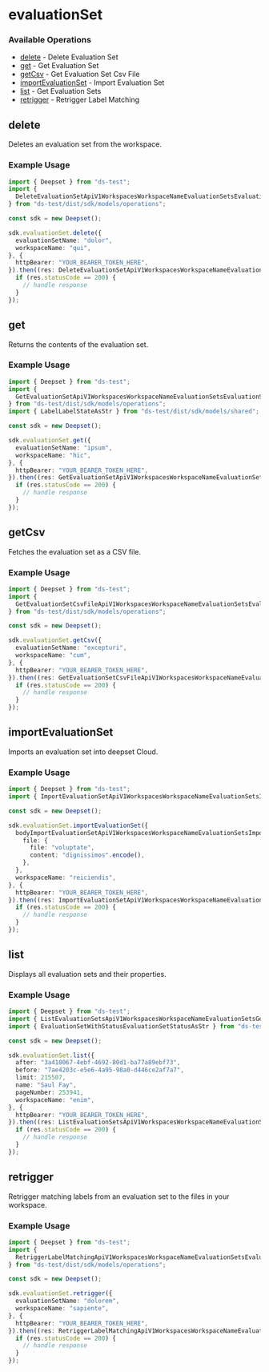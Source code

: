 # evaluationSet

### Available Operations

* [delete](#delete) - Delete Evaluation Set
* [get](#get) - Get Evaluation Set
* [getCsv](#getcsv) - Get Evaluation Set Csv File
* [importEvaluationSet](#importevaluationset) - Import Evaluation Set
* [list](#list) - Get Evaluation Sets
* [retrigger](#retrigger) - Retrigger Label Matching

## delete

Deletes an evaluation set from the workspace.

### Example Usage

```typescript
import { Deepset } from "ds-test";
import {
  DeleteEvaluationSetApiV1WorkspacesWorkspaceNameEvaluationSetsEvaluationSetNameDeleteResponse,
} from "ds-test/dist/sdk/models/operations";

const sdk = new Deepset();

sdk.evaluationSet.delete({
  evaluationSetName: "dolor",
  workspaceName: "qui",
}, {
  httpBearer: "YOUR_BEARER_TOKEN_HERE",
}).then((res: DeleteEvaluationSetApiV1WorkspacesWorkspaceNameEvaluationSetsEvaluationSetNameDeleteResponse) => {
  if (res.statusCode == 200) {
    // handle response
  }
});
```

## get

Returns the contents of the evaluation set.

### Example Usage

```typescript
import { Deepset } from "ds-test";
import {
  GetEvaluationSetApiV1WorkspacesWorkspaceNameEvaluationSetsEvaluationSetNameGetResponse,
} from "ds-test/dist/sdk/models/operations";
import { LabelLabelStateAsStr } from "ds-test/dist/sdk/models/shared";

const sdk = new Deepset();

sdk.evaluationSet.get({
  evaluationSetName: "ipsum",
  workspaceName: "hic",
}, {
  httpBearer: "YOUR_BEARER_TOKEN_HERE",
}).then((res: GetEvaluationSetApiV1WorkspacesWorkspaceNameEvaluationSetsEvaluationSetNameGetResponse) => {
  if (res.statusCode == 200) {
    // handle response
  }
});
```

## getCsv

Fetches the evaluation set as a CSV file.

### Example Usage

```typescript
import { Deepset } from "ds-test";
import {
  GetEvaluationSetCsvFileApiV1WorkspacesWorkspaceNameEvaluationSetsEvaluationSetNameCsvGetResponse,
} from "ds-test/dist/sdk/models/operations";

const sdk = new Deepset();

sdk.evaluationSet.getCsv({
  evaluationSetName: "excepturi",
  workspaceName: "cum",
}, {
  httpBearer: "YOUR_BEARER_TOKEN_HERE",
}).then((res: GetEvaluationSetCsvFileApiV1WorkspacesWorkspaceNameEvaluationSetsEvaluationSetNameCsvGetResponse) => {
  if (res.statusCode == 200) {
    // handle response
  }
});
```

## importEvaluationSet

Imports an evaluation set into deepset Cloud.

### Example Usage

```typescript
import { Deepset } from "ds-test";
import { ImportEvaluationSetApiV1WorkspacesWorkspaceNameEvaluationSetsImportPostResponse } from "ds-test/dist/sdk/models/operations";

const sdk = new Deepset();

sdk.evaluationSet.importEvaluationSet({
  bodyImportEvaluationSetApiV1WorkspacesWorkspaceNameEvaluationSetsImportPost: {
    file: {
      file: "voluptate",
      content: "dignissimos".encode(),
    },
  },
  workspaceName: "reiciendis",
}, {
  httpBearer: "YOUR_BEARER_TOKEN_HERE",
}).then((res: ImportEvaluationSetApiV1WorkspacesWorkspaceNameEvaluationSetsImportPostResponse) => {
  if (res.statusCode == 200) {
    // handle response
  }
});
```

## list

Displays all evaluation sets and their properties.

### Example Usage

```typescript
import { Deepset } from "ds-test";
import { ListEvaluationSetsApiV1WorkspacesWorkspaceNameEvaluationSetsGetResponse } from "ds-test/dist/sdk/models/operations";
import { EvaluationSetWithStatusEvaluationSetStatusAsStr } from "ds-test/dist/sdk/models/shared";

const sdk = new Deepset();

sdk.evaluationSet.list({
  after: "3a410067-4ebf-4692-80d1-ba77a89ebf73",
  before: "7ae4203c-e5e6-4a95-98a0-d446ce2af7a7",
  limit: 215507,
  name: "Saul Fay",
  pageNumber: 253941,
  workspaceName: "enim",
}, {
  httpBearer: "YOUR_BEARER_TOKEN_HERE",
}).then((res: ListEvaluationSetsApiV1WorkspacesWorkspaceNameEvaluationSetsGetResponse) => {
  if (res.statusCode == 200) {
    // handle response
  }
});
```

## retrigger

Retrigger matching labels from an evaluation set to the files in your workspace.

### Example Usage

```typescript
import { Deepset } from "ds-test";
import {
  RetriggerLabelMatchingApiV1WorkspacesWorkspaceNameEvaluationSetsEvaluationSetNameLabelMatchingPostResponse,
} from "ds-test/dist/sdk/models/operations";

const sdk = new Deepset();

sdk.evaluationSet.retrigger({
  evaluationSetName: "dolorem",
  workspaceName: "sapiente",
}, {
  httpBearer: "YOUR_BEARER_TOKEN_HERE",
}).then((res: RetriggerLabelMatchingApiV1WorkspacesWorkspaceNameEvaluationSetsEvaluationSetNameLabelMatchingPostResponse) => {
  if (res.statusCode == 200) {
    // handle response
  }
});
```
